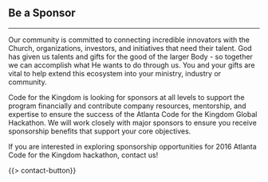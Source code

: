 ## Be a Sponsor
---

Our community is committed to connecting incredible innovators with the Church, organizations, investors, and initiatives that need their talent. God has given us talents and gifts for the good of the larger Body - so together we can accomplish what He wants to do through us. You and your gifts are vital to help extend this ecosystem into your ministry, industry or community.

Code for the Kingdom is looking for sponsors at all levels to support the program financially and contribute company resources, mentorship, and expertise to ensure the success of the Atlanta Code for the Kingdom Global Hackathon.  We will work closely with major sponsors to ensure you receive sponsorship benefits that support your core objectives. 

If you are interested in exploring sponsorship opportunities for 2016 Atlanta Code for the Kingdom hackathon, contact us!

{{> contact-button}}
